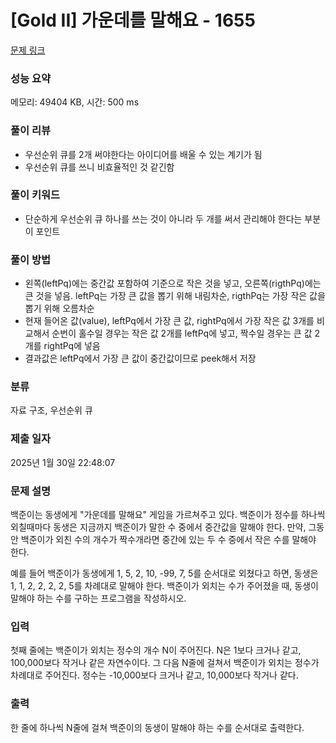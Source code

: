 # [Gold II] 가운데를 말해요 - 1655 

[문제 링크](https://www.acmicpc.net/problem/1655) 

### 성능 요약

메모리: 49404 KB, 시간: 500 ms

### 풀이 리뷰

- 우선순위 큐를 2개 써야한다는 아이디어를 배울 수 있는 계기가 됨
- 우선순위 큐를 쓰니 비효율적인 것 같긴함

### 풀이 키워드

- 단순하게 우선순위 큐 하나를 쓰는 것이 아니라 두 개를 써서 관리해야 한다는 부분이 포인트

### 풀이 방법

- 왼쪽(leftPq)에는 중간값 포함하여 기준으로 작은 것을 넣고, 오른쪽(rigthPq)에는 큰 것을 넣음.
leftPq는 가장 큰 값을 뽑기 위해 내림차순, rigthPq는 가장 작은 값을 뽑기 위해 오름차순
- 현재 들어온 값(value), leftPq에서 가장 큰 값, rightPq에서 가장 작은 값 3개를 비교해서 순번이 홀수일 경우는 작은 값 2개를 leftPq에 넣고, 짝수일 경우는 큰 값 2개를 rightPq에 넣음
- 결과값은 leftPq에서 가장 큰 값이 중간값이므로 peek해서 저장

### 분류

자료 구조, 우선순위 큐

### 제출 일자

2025년 1월 30일 22:48:07

### 문제 설명

<p>백준이는 동생에게 "가운데를 말해요" 게임을 가르쳐주고 있다. 백준이가 정수를 하나씩 외칠때마다 동생은 지금까지 백준이가 말한 수 중에서 중간값을 말해야 한다. 만약, 그동안 백준이가 외친 수의 개수가 짝수개라면 중간에 있는 두 수 중에서 작은 수를 말해야 한다.</p>

<p>예를 들어 백준이가 동생에게 1, 5, 2, 10, -99, 7, 5를 순서대로 외쳤다고 하면, 동생은 1, 1, 2, 2, 2, 2, 5를 차례대로 말해야 한다. 백준이가 외치는 수가 주어졌을 때, 동생이 말해야 하는 수를 구하는 프로그램을 작성하시오.</p>

### 입력 

 <p>첫째 줄에는 백준이가 외치는 정수의 개수 N이 주어진다. N은 1보다 크거나 같고, 100,000보다 작거나 같은 자연수이다. 그 다음 N줄에 걸쳐서 백준이가 외치는 정수가 차례대로 주어진다. 정수는 -10,000보다 크거나 같고, 10,000보다 작거나 같다.</p>

### 출력 

 <p>한 줄에 하나씩 N줄에 걸쳐 백준이의 동생이 말해야 하는 수를 순서대로 출력한다.</p>


